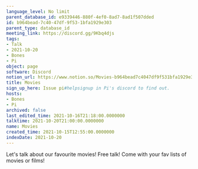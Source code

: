 ```yaml
---
language_level: No limit
parent_database_id: e9339446-880f-4ef0-8ad7-8ad1f507dded
id: b964bead-7c40-47df-9f53-1bfa1929e303
parent_type: database_id
meeting_link: https://discord.gg/9Kbq4djs
tags:
- Talk
- 2021-10-20
- Bones
- Pi
object: page
software: Discord
notion_url: https://www.notion.so/Movies-b964bead7c4047df9f531bfa1929e303
title: Movies
sign_up_here: Issue pi#helpsignup in Pi's discord to find out.
hosts:
- Bones
- Pi
archived: false
last_edited_time: 2021-10-16T21:18:00.0000000
talktime: 2021-10-20T21:00:00.0000000
name: Movies
created_time: 2021-10-15T12:55:00.0000000
indexDate: 2021-10-20
---
```


Let's talk about our favourite movies!
Free talk! Come with your fav lists of movies or films!


